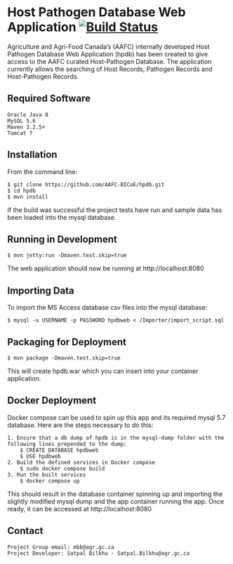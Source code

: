 # Host Pathogen Database Web Application [![Build Status](https://travis-ci.org/AAFC-BICoE/hpdb.svg?branch=dev)](https://travis-ci.org/AAFC-BICoE/hpdb)

Agriculture and Agri-Food Canada’s (AAFC) internally developed Host Pathogen Database Web Application (hpdb) has been created to give access to the AAFC curated Host-Pathogen Database.  The application currently allows the searching of Host Records, Pathogen Records and Host-Pathogen Records.


Required Software
------------------

    Oracle Java 8
    MySQL 5.6
    Maven 3.2.5+
    Tomcat 7


Installation
------------

From the command line:

    $ git clone https://github.com/AAFC-BICoE/hpdb.git
    $ cd hpdb
    $ mvn install
    
If the build was successful the project tests have run and sample data has been loaded into the mysql database. 

    
Running in Development
----------------------

    $ mvn jetty:run -Dmaven.test.skip=true
    
The web application should now be running at http://localhost:8080
    
    
Importing Data
--------------

To import the MS Access database csv files into the mysql database:

    $ mysql -u USERNAME -p PASSWORD hpdbweb < /Importer/import_script.sql


Packaging for Deployment
------------------------

    $ mvn package -Dmaven.test.skip=true 
 
 This will create hpdb.war which you can insert into your container application.
 
Docker Deployment
-----------------

Docker compose can be used to spin up this app and its required mysql 5.7 database. Here are the steps necessary to do this:

    1. Ensure that a db dump of hpdb is in the mysql-dump folder with the following lines prepended to the dump:
        $ CREATE DATABASE hpdbweb
        $ USE hpdbweb
    2. Build the defined services in Docker compose
        $ sudo docker compose build
    3. Run the built services
        $ docker compose up

This should result in the database container spinning up and importing the slightly modified mysql dump and the app container running the app. Once ready,
it can be accessed at http://localhost:8080
 

Contact
-------

    Project Group email: mbb@agr.gc.ca
    Project Developer: Satpal Bilkhu - Satpal.Bilkhu@agr.gc.ca

